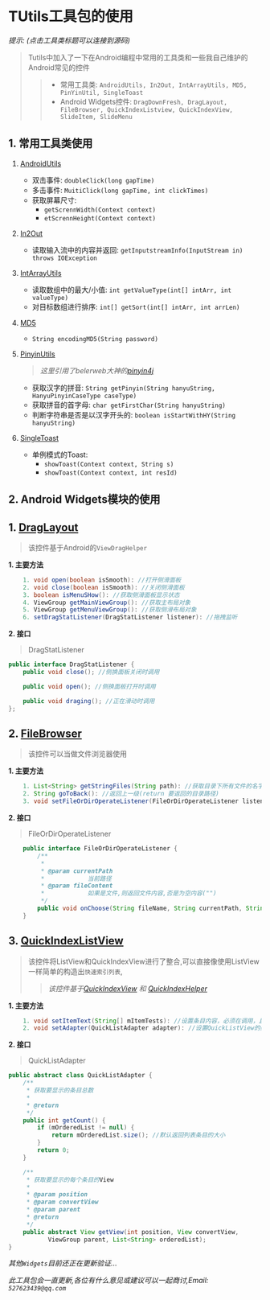 # TUtils工具包的使用
  _提示: (点击工具类标题可以连接到源码)_

  >Tutils中加入了一下在Android编程中常用的工具类和一些我自己维护的Android常见的控件
  >> - 常用工具类: `AndroidUtils, In2Out, IntArrayUtils, MD5, PinYinUtil, SingleToast`
  >> - Android Widgets控件: `DragDownFresh, DragLayout, FileBrowser, QuickIndexListview, QuickIndexView, SlideItem, SlideMenu`
  
## 1. 常用工具类使用

  1. [AndroidUtils](https://github.com/ITtoken/TUtils/blob/master/src/com/tianjj/tutils/base/AndroidUtils.java)
      - 双击事件: `doubleClick(long gapTime)`
      - 多击事件: `MuitiClick(long gapTime, int clickTimes)`
      - 获取屏幕尺寸:
          - `getScrennWidth(Context context)`
          - `etScrennHeight(Context context)`
  2. [In2Out](https://github.com/ITtoken/TUtils/blob/master/src/com/tianjj/tutils/base/In2Out.java)
      - 读取输入流中的内容并返回: `getInputstreamInfo(InputStream in) throws IOException`
  3. [IntArrayUtils](https://github.com/ITtoken/TUtils/blob/master/src/com/tianjj/tutils/base/IntArrUtils.java)
      - 读取数组中的最大/小值: `int getValueType(int[] intArr, int valueType)`
      - 对目标数组进行排序: `int[] getSort(int[] intArr, int arrLen)`
  4. [MD5](https://github.com/ITtoken/TUtils/blob/master/src/com/tianjj/tutils/base/MD5.java)
      - `String encodingMD5(String password)`
  5. [PinyinUtils](https://github.com/ITtoken/TUtils/blob/master/src/com/tianjj/tutils/base/PinyinUtil.java)
  
      > _这里引用了belerweb大神的[pinyin4j](https://github.com/belerweb/pinyin4j)_
      
      - 获取汉字的拼音: `String getPinyin(String hanyuString, HanyuPinyinCaseType caseType)`
      - 获取拼音的首字母: `char getFirstChar(String hanyuString)`
      - 判断字符串是否是以汉字开头的: `boolean isStartWithHY(String hanyuString)`
  6. [SingleToast](https://github.com/ITtoken/TUtils/blob/master/src/com/tianjj/tutils/base/SingleToast.java)
      - 单例模式的Toast:
          - `showToast(Context context, String s)`
          - `showToast(Context context, int resId)`

## 2. Android Widgets模块的使用
## 1. [DragLayout](https://github.com/ITtoken/TUtils/blob/master/src/com/tianjj/tutils/widgets/DragLayout.java)

> 该控件基于Android的`ViewDragHelper`

**1. 主要方法**

```java
	1. void open(boolean isSmooth): //打开侧滑面板
	2. void close(boolean isSmooth): //关闭侧滑面板
	3. boolean isMenuSHow(): //获取侧滑面板显示状态
	4. ViewGroup getMainViewGroup(): //获取主布局对象
	5. ViewGroup getMenuViewGroup(): //获取侧滑布局对象
	6. setDragStatListener(DragStatListener listener): //拖拽监听
```

**2. 接口**

> DragStatListener

```java
public interface DragStatListener {
	public void close(); //侧换面板关闭时调用

	public void open(); //侧换面板打开时调用

	public void draging(); //正在滑动时调用
};
```

## 2. [FileBrowser](https://github.com/ITtoken/TUtils/blob/master/src/com/tianjj/tutils/widgets/FileBrowser.java)

> 该控件可以当做文件浏览器使用

**1. 主要方法**

```java
	1. List<String> getStringFiles(String path): //获取目录下所有文件的名字
	2. String goToBack(): //返回上一级(return 要返回的目录路径)
	3. void setFileOrDirOperateListener(FileOrDirOperateListener listener)//文件/文件夹操作监听
```

**2. 接口**
> FileOrDirOperateListener

```java
	public interface FileOrDirOperateListener {
		/**
		 * 
		 * @param currentPath
		 *            当前路径
		 * @param fileContent
		 *            如果是文件,则返回文件内容,否是为空内容("")
		 */
		public void onChoose(String fileName, String currentPath, String fileContent);
	}
```

## 3. [QuickIndexListView](https://github.com/ITtoken/TUtils/blob/master/src/com/tianjj/tutils/widgets/QuickIndexListview.java)

> 该控件将ListView和QuickIndexView进行了整合,可以直接像使用ListView一样简单的构造出`快速索引列表`,
>> _该控件基于[QuickIndexView](https://github.com/ITtoken/Tianjj/blob/master/TUtils/src/com/tianjj/tutils/widgets/QuickIndexView.java) 和 [QuickIndexHelper](https://github.com/ITtoken/Tianjj/blob/master/TUtils/src/com/tianjj/tutils/helper/QuickIndexHelper.java)_

**1. 主要方法**

```java
	1. void setItemText(String[] mItemTests): //设置条目内容，必须在调用，且在setAdapter之前
	2. void setAdapter(QuickListAdapter adapter): //设置QuickListView的条目内容
```

**2. 接口**
> QuickListAdapter

```java
public abstract class QuickListAdapter {
	/**
	 * 获取要显示的条目总数
	 * 
	 * @return
	 */
	public int getCount() {
		if (mOrderedList != null) {
			return mOrderedList.size(); //默认返回列表条目的大小
		}
		return 0;
	}

	/**
	 * 获取要显示的每个条目的View
	 * 
	 * @param position
	 * @param convertView
	 * @param parent
	 * @return
	 */
	public abstract View getView(int position, View convertView,
           ViewGroup parent, List<String> orderedList);
}
```

  _其他`Widgets`目前还正在更新验证..._
 
  _此工具包会一直更新,各位有什么意见或建议可以一起商讨,Email: `527623439@qq.com`_
